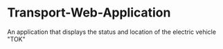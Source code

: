 # Transport-Web-Application
An application that displays the status and location of the electric vehicle "TOK"
